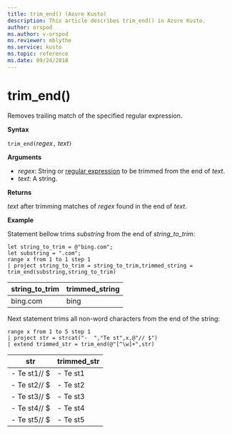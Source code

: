 ```yaml
---
title: trim_end() (Azure Kusto)
description: This article describes trim_end() in Azure Kusto.
author: orspod
ms.author: v-orspod
ms.reviewer: mblythe
ms.service: kusto
ms.topic: reference
ms.date: 09/24/2018
---
```

# trim_end()

Removes trailing match of the specified regular expression.

**Syntax**

`trim_end(`*regex*`,` *text*`)`

**Arguments**

* *regex*: String or [regular expression](re2.md) to be trimmed from the end of *text*.  
* *text*: A string.

**Returns**

*text* after trimming matches of *regex* found in the end of *text*.

**Example**

Statement bellow trims *substring*  from the end of *string_to_trim*:

```kusto
let string_to_trim = @"bing.com";
let substring = ".com";
range x from 1 to 1 step 1
| project string_to_trim = string_to_trim,trimmed_string = trim_end(substring,string_to_trim)
```

|string_to_trim|trimmed_string|
|---|---|
|bing.com|bing|

Next statement trims all non-word characters from the end of the string:

```kusto
range x from 1 to 5 step 1
| project str = strcat("-  ","Te st",x,@"// $")
| extend trimmed_str = trim_end(@"[^\w]+",str)
```

|str|trimmed_str|
|---|---|
|-  Te st1// $|-  Te st1|
|-  Te st2// $|-  Te st2|
|-  Te st3// $|-  Te st3|
|-  Te st4// $|-  Te st4|
|-  Te st5// $|-  Te st5|

 